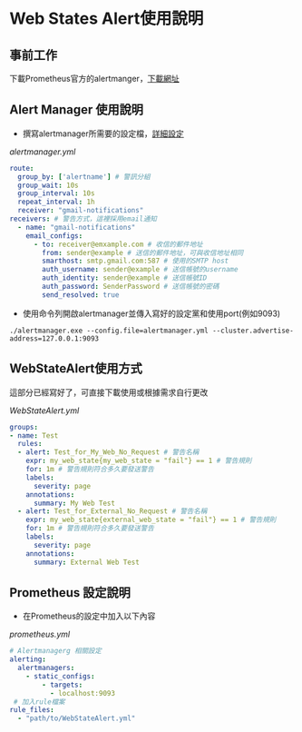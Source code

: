 # Web States Alert使用說明
## 事前工作
下載Prometheus官方的alertmanger，[下載網址](https://prometheus.io/download/#alertmanager)

## Alert Manager 使用說明
- 撰寫alertmanager所需要的設定檔，[詳細設定](https://prometheus.io/docs/alerting/latest/configuration/)

*alertmanager.yml*
```yml
route:
  group_by: ['alertname'] # 警訊分組
  group_wait: 10s
  group_interval: 10s
  repeat_interval: 1h
  receiver: "gmail-notifications" 
receivers: # 警告方式，這裡採用email通知
  - name: "gmail-notifications" 
    email_configs: 
      - to: receiver@emxample.com # 收信的郵件地址
        from: sender@example # 送信的郵件地址，可與收信地址相同
        smarthost: smtp.gmail.com:587 # 使用的SMTP host
        auth_username: sender@example # 送信帳號的username
        auth_identity: sender@example # 送信帳號ID
        auth_password: SenderPassword # 送信帳號的密碼
        send_resolved: true
```
- 使用命令列開啟alertmanager並傳入寫好的設定黨和使用port(例如9093)
```
./alertmanager.exe --config.file=alertmanager.yml --cluster.advertise-address=127.0.0.1:9093
```
## WebStateAlert使用方式
這部分已經寫好了，可直接下載使用或根據需求自行更改

*WebStateAlert.yml*
```yml
groups:
- name: Test
  rules:
  - alert: Test_for_My_Web_No_Request # 警告名稱
    expr: my_web_state{my_web_state = "fail"} == 1 # 警告規則
    for: 1m # 警告規則符合多久要發送警告
    labels:
      severity: page
    annotations:
      summary: My Web Test
  - alert: Test_for_External_No_Request # 警告名稱
    expr: my_web_state{external_web_state = "fail"} == 1 # 警告規則
    for: 1m # 警告規則符合多久要發送警告
    labels:
      severity: page
    annotations:
      summary: External Web Test
```
## Prometheus 設定說明
- 在Prometheus的設定中加入以下內容

*prometheus.yml*
```yml
# Alertmanagerg 相關設定
alerting:
  alertmanagers:
    - static_configs:
        - targets:
          - localhost:9093
 # 加入rule檔案
rule_files:
  - "path/to/WebStateAlert.yml"
```

